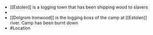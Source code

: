 
 - [[Estolen]] is a logging town that has been shipping wood to slavers
 - 
 - [[Dolgrom Ironwood]]  is the logging boss of the camp at [[Estolen]]  river. Camp has been burnt down
 - #Location
